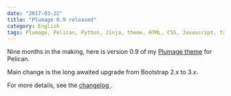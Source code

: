 ```yaml
---
date: "2017-03-22"
title: "Plumage 0.9 released"
category: English
tags: Plumage, Pelican, Python, Jinja, theme, HTML, CSS, Javascript, favicon
---
```


Nine months in the making, here is version 0.9 of my [Plumage
theme](https://github.com/kdeldycke/plumage) for Pelican.

Main change is the long awaited upgrade from Bootstrap 2.x to 3.x.

For more details, see the [changelog
](https://github.com/kdeldycke/plumage/blob/main/changelog.md#090-2017-03-22).
